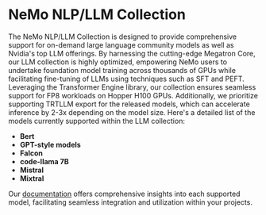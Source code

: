 NeMo NLP/LLM Collection
========================

The NeMo NLP/LLM Collection is designed to provide comprehensive support for on-demand large language community models as well as Nvidia's top LLM offerings. By harnessing the cutting-edge Megatron Core, our LLM collection is highly optimized, empowering NeMo users to undertake foundation model training across thousands of GPUs while facilitating fine-tuning of LLMs using techniques such as SFT and PEFT. Leveraging the Transformer Engine library, our collection ensures seamless support for FP8 workloads on Hopper H100 GPUs. Additionally, we prioritize supporting TRTLLM export for the released models, which can accelerate inference by 2-3x depending on the model size. Here's a detailed list of the models currently supported within the LLM collection:

- **Bert**
- **GPT-style models**
- **Falcon**
- **code-llama 7B**
- **Mistral**
- **Mixtral**

Our [documentation](https://docs.nvidia.com/nemo-framework/user-guide/latest/index.html) offers comprehensive insights into each supported model, facilitating seamless integration and utilization within your projects.
